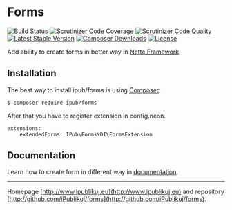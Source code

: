 # Forms

[![Build Status](https://img.shields.io/travis/iPublikuj/forms.svg?style=flat-square)](https://travis-ci.org/iPublikuj/forms)
[![Scrutinizer Code Coverage](https://img.shields.io/scrutinizer/coverage/g/iPublikuj/forms.svg?style=flat-square)](https://scrutinizer-ci.com/g/iPublikuj/forms/?branch=master)
[![Scrutinizer Code Quality](https://img.shields.io/scrutinizer/g/iPublikuj/forms.svg?style=flat-square)](https://scrutinizer-ci.com/g/iPublikuj/forms/?branch=master)
[![Latest Stable Version](https://img.shields.io/packagist/v/ipub/forms.svg?style=flat-square)](https://packagist.org/packages/ipub/forms)
[![Composer Downloads](https://img.shields.io/packagist/dt/ipub/forms.svg?style=flat-square)](https://packagist.org/packages/ipub/forms)
[![License](https://img.shields.io/packagist/l/ipub/forms.svg?style=flat-square)](https://packagist.org/packages/ipub/forms)

Add ability to create forms in better way in [Nette Framework](http://nette.org/)

## Installation

The best way to install ipub/forms is using  [Composer](http://getcomposer.org/):

```sh
$ composer require ipub/forms
```

After that you have to register extension in config.neon.

```neon
extensions:
	extendedForms: IPub\Forms\DI\FormsExtension
```

## Documentation

Learn how to create form in different way in [documentation](https://github.com/iPublikuj/forms/blob/master/docs/en/index.md).

***
Homepage [http://www.ipublikuj.eu](http://www.ipublikuj.eu) and repository [http://github.com/iPublikuj/forms](http://github.com/iPublikuj/forms).
